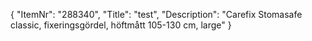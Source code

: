 {
  "ItemNr": "288340",
  "Title": "test",
  "Description": "Carefix Stomasafe classic, fixeringsgördel, höftmått 105-130 cm, large"
}